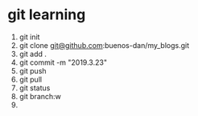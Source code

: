 # git learning
1. git init
2. git clone git@github.com:buenos-dan/my_blogs.git
3. git add .
4. git commit -m "2019.3.23"
5. git push
6. git pull
7. git status
8. git branch:w
9. 
